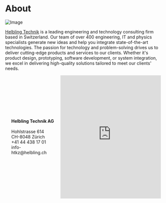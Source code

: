 # About  

![Image](about_image.png)


[Helbling Technik](https://helbling.ch/en/about-us/business-units/technik) is a leading engineering and technology consulting firm based in Switzerland. Our team of over 400 engineering, IT and physics specialists generate new ideas and help you integrate state-of-the-art technologies. The passion for technology and problem-solving drives us to deliver cutting-edge products and services to our clients. Whether it's product design, prototyping, software development, or system integration, we excel in delivering high-quality solutions tailored to meet our clients' needs.

<div style="display: flex;">
  <div style="flex: 3; display: flex; flex-direction: column; justify-content: center; padding-left: 20px;">
    <b>Helbling Technik AG</b> <br>
    Hohlstrasse 614 <br>
    CH-8048 Zürich <br>
    +41 44 438 17 01 <br>
    info-htkz@helbling.ch
  </div>
  <div style="flex: 7; padding-left: 20px;">
    <iframe src="https://www.google.com/maps/embed?pb=!1m18!1m12!1m3!1d86432.59596213706!2d8.35221466249999!3d47.392069500000005!2m3!1f0!2f0!3f0!3m2!1i1024!2i768!4f13.1!3m3!1m2!1s0x47900bb8f5660e63%3A0x134bcb24c369ae26!2sHelbling%20Technik%20AG!5e0!3m2!1sen!2sch!4v1690287434681!5m2!1sen!2sch" width="100%" height="400" style="border:0;" allowfullscreen="" loading="lazy" referrerpolicy="no-referrer-when-downgrade"></iframe>
  </div>

</div>

